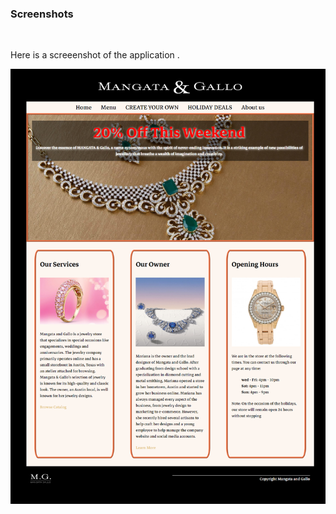 <h3>Screenshots</h3><br/>
<p>Here is a screeenshot of the application .</p>
<img src="https://github.com/wafaa767/Meta-front-end-CSS-HTML/blob/main/Mangata%20%26Gallo.png" >
